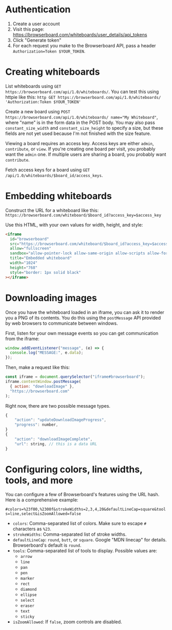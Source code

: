 # Authentication

1. Create a user account
2. Visit this page: https://browserboard.com/whiteboards/user_details/api_tokens
3. Click "Generate token"
4. For each request you make to the Browserboard API, pass a header `Authorization=Token $YOUR_TOKEN`.

# Creating whiteboards

List whiteboards using `GET https://browserboard.com/api/1.0/whiteboards/`. You can test this using httpie like this: `http GET https://browserboard.com/api/1.0/whiteboards/ 'Authorization:Token $YOUR_TOKEN'`

Create a new board using `POST https://browserboard.com/api/1.0/whiteboards/ name="My Whiteboard"`, where "name" is in the form data in the POST body. You may also pass `constant_size_width` and `constant_size_height` to specify a size, but these fields are not yet used because I'm not finished with the size feature.

Viewing a board requires an access key. Access keys are either `admin`, `contribute`, or `view`. If you're creating one board per visit, you probably want the `admin` one. If multiple users are sharing a board, you probably want `contribute`.

Fetch access keys for a board using `GET /api/1.0/whiteboards/$board_id/access_keys`.

# Embedding whiteboards

Construct the URL for a whiteboard like this: `https://browserboard.com/whiteboard/$board_id?access_key=$access_key`

Use this HTML, with your own values for width, height, and style:

```html
<iframe
  id="browserboard"
  src="https://browserboard.com/whiteboard/$board_id?access_key=$access_key"
  allow="fullscreen"
  sandbox="allow-pointer-lock allow-same-origin allow-scripts allow-forms"
  title="Embedded whiteboard"
  width="1024"
  height="768"
  style="border: 1px solid black"
></iframe>
```

# Downloading images

Once you have the whiteboard loaded in an iframe, you can ask it to render you a PNG of its contents. You do this using the `postMessage` API provided by web browsers to communicate between windows.

First, listen for your own message events so you can get communication from the iframe:

```js
window.addEventListener("message", (e) => {
  console.log("MESSAGE:", e.data);
});
```

Then, make a request like this:

```js
const iframe = document.querySelector("iframe#browserboard");
iframe.contentWindow.postMessage(
  { action: "downloadImage" },
  "https://browserboard.com"
);
```

Right now, there are two possible message types.

```js
{
    "action": "updateDownloadImageProgress",
    "progress": number,
}
{
    "action": "downloadImageComplete",
    "url": string, // this is a data URL
}
```

# Configuring colors, line widths, tools, and more

You can configure a few of Browserboard's features using the URL hash. Here is a comprehensive example:

`#colors=%23f00,%2300f&strokeWidths=2,3,4,20&defaultLineCap=square&tools=line,select&isZoomAllowed=false`

- `colors`: Comma-separated list of colors. Make sure to escape `#` characters as `%23`.
- `strokeWidths`: Comma-separated list of stroke widths.
- `defaultLineCap`: `round`, `butt`, or `square`. Google "MDN linecap" for details. Browserboard's default is `round`.
- `tools`: Comma-separated list of tools to display. Possible values are:
  - `arrow`
  - `line`
  - `pan`
  - `pen`
  - `marker`
  - `rect`
  - `diamond`
  - `ellipse`
  - `select`
  - `eraser`
  - `text`
  - `sticky`
- `isZoomAllowed`: If `false`, zoom controls are disabled.
